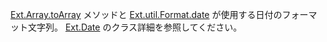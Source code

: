 <a href="#!/api/Ext.Array-method-toArray" rel="Ext.Array-method-toArray" class="docClass" id="ext-gen4679">Ext.Array.toArray</a>
メソッドと
<a href="#!/api/Ext.util.Format-method-date" rel="Ext.util.Format-method-date" class="docClass">Ext.util.Format.date</a>
が使用する日付のフォーマット文字列。
<a href="#!/api/Ext.Date" rel="Ext.Date" class="docClass">Ext.Date</a>
のクラス詳細を参照してください。
